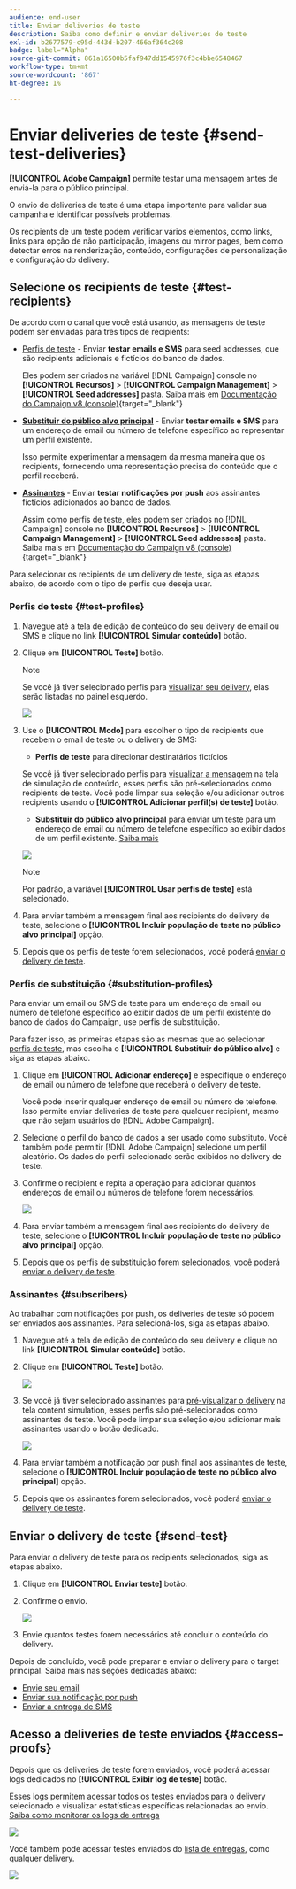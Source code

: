 ```yaml
---
audience: end-user
title: Enviar deliveries de teste
description: Saiba como definir e enviar deliveries de teste
exl-id: b2677579-c95d-443d-b207-466af364c208
badge: label="Alpha"
source-git-commit: 861a16500b5faf947dd1545976f3c4bbe6548467
workflow-type: tm+mt
source-wordcount: '867'
ht-degree: 1%

---
```


# Enviar deliveries de teste {#send-test-deliveries}

**[!UICONTROL Adobe Campaign]** permite testar uma mensagem antes de enviá-la para o público principal.

O envio de deliveries de teste é uma etapa importante para validar sua campanha e identificar possíveis problemas.

Os recipients de um teste podem verificar vários elementos, como links, links para opção de não participação, imagens ou mirror pages, bem como detectar erros na renderização, conteúdo, configurações de personalização e configuração do delivery.

## Selecione os recipients de teste {#test-recipients}

De acordo com o canal que você está usando, as mensagens de teste podem ser enviadas para três tipos de recipients:

* [Perfis de teste](#test-profiles) - Enviar **testar emails e SMS** para seed addresses, que são recipients adicionais e fictícios do banco de dados.

  Eles podem ser criados na variável [!DNL Campaign] console no **[!UICONTROL Recursos]** > **[!UICONTROL Campaign Management]** > **[!UICONTROL Seed addresses]** pasta. Saiba mais em [Documentação do Campaign v8 (console)](https://experienceleague.adobe.com/docs/campaign/campaign-v8/audience/add-profiles/test-profiles.html){target="_blank"}

* **[Substituir do público alvo principal](#substitution-profiles)** - Enviar **testar emails e SMS** para um endereço de email ou número de telefone específico ao representar um perfil existente.

  Isso permite experimentar a mensagem da mesma maneira que os recipients, fornecendo uma representação precisa do conteúdo que o perfil receberá.

* **[Assinantes](#subscribers)** - Enviar **testar notificações por push** aos assinantes fictícios adicionados ao banco de dados.

  Assim como perfis de teste, eles podem ser criados no [!DNL Campaign] console no **[!UICONTROL Recursos]** > **[!UICONTROL Campaign Management]** > **[!UICONTROL Seed addresses]** pasta. Saiba mais em [Documentação do Campaign v8 (console)](https://experienceleague.adobe.com/docs/campaign/campaign-v8/audience/add-profiles/test-profiles.html){target="_blank"}

Para selecionar os recipients de um delivery de teste, siga as etapas abaixo, de acordo com o tipo de perfis que deseja usar.

### Perfis de teste {#test-profiles}

1. Navegue até a tela de edição de conteúdo do seu delivery de email ou SMS e clique no link **[!UICONTROL Simular conteúdo]** botão.

1. Clique em **[!UICONTROL Teste]** botão.

   >[!NOTE]
   >
   >Se você já tiver selecionado perfis para [visualizar seu delivery](preview-content.md), elas serão listadas no painel esquerdo.

   ![](assets/simulate-test-button-email.png)

1. Use o **[!UICONTROL Modo]** para escolher o tipo de recipients que recebem o email de teste ou o delivery de SMS:

   * **Perfis de teste** para direcionar destinatários fictícios

   Se você já tiver selecionado perfis para [visualizar a mensagem](preview-content.md) na tela de simulação de conteúdo, esses perfis são pré-selecionados como recipients de teste. Você pode limpar sua seleção e/ou adicionar outros recipients usando o **[!UICONTROL Adicionar perfil(s) de teste]** botão.

   * **Substituir do público alvo principal** para enviar um teste para um endereço de email ou número de telefone específico ao exibir dados de um perfil existente. [Saiba mais](#substitution-profiles)

   ![](assets/simulate-profile-mode.png)

   >[!NOTE]
   >
   >Por padrão, a variável **[!UICONTROL Usar perfis de teste]** está selecionado.

1. Para enviar também a mensagem final aos recipients do delivery de teste, selecione o **[!UICONTROL Incluir população de teste no público alvo principal]** opção.

1. Depois que os perfis de teste forem selecionados, você poderá [enviar o delivery de teste](#send-test).

### Perfis de substituição {#substitution-profiles}

Para enviar um email ou SMS de teste para um endereço de email ou número de telefone específico ao exibir dados de um perfil existente do banco de dados do Campaign, use perfis de substituição.

Para fazer isso, as primeiras etapas são as mesmas que ao selecionar [perfis de teste](#test-profiles), mas escolha o **[!UICONTROL Substituir do público alvo]** e siga as etapas abaixo.

1. Clique em **[!UICONTROL Adicionar endereço]** e especifique o endereço de email ou número de telefone que receberá o delivery de teste.

   Você pode inserir qualquer endereço de email ou número de telefone. Isso permite enviar deliveries de teste para qualquer recipient, mesmo que não sejam usuários do [!DNL Adobe Campaign].

1. Selecione o perfil do banco de dados a ser usado como substituto. Você também pode permitir [!DNL Adobe Campaign] selecione um perfil aleatório. Os dados do perfil selecionado serão exibidos no delivery de teste.

1. Confirme o recipient e repita a operação para adicionar quantos endereços de email ou números de telefone forem necessários.

   ![](assets/simulate-profile-substitute.png)

1. Para enviar também a mensagem final aos recipients do delivery de teste, selecione o **[!UICONTROL Incluir população de teste no público alvo principal]** opção.

1. Depois que os perfis de substituição forem selecionados, você poderá [enviar o delivery de teste](#send-test).

### Assinantes {#subscribers}

Ao trabalhar com notificações por push, os deliveries de teste só podem ser enviados aos assinantes. Para selecioná-los, siga as etapas abaixo.

1. Navegue até a tela de edição de conteúdo do seu delivery e clique no link **[!UICONTROL Simular conteúdo]** botão.

1. Clique em **[!UICONTROL Teste]** botão.

   ![](assets/simulate-test-button-push.png)

1. Se você já tiver selecionado assinantes para [pré-visualizar o delivery](preview-content.md) na tela content simulation, esses perfis são pré-selecionados como assinantes de teste. Você pode limpar sua seleção e/ou adicionar mais assinantes usando o botão dedicado.

   ![](assets/simulate-test-subscribers.png)

1. Para enviar também a notificação por push final aos assinantes de teste, selecione o **[!UICONTROL Incluir população de teste no público alvo principal]** opção.

1. Depois que os assinantes forem selecionados, você poderá [enviar o delivery de teste](#send-test).

## Enviar o delivery de teste {#send-test}

Para enviar o delivery de teste para os recipients selecionados, siga as etapas abaixo.

1. Clique em **[!UICONTROL Enviar teste]** botão.

1. Confirme o envio.

   ![](assets/simulate-send-test.png)

1. Envie quantos testes forem necessários até concluir o conteúdo do delivery.

Depois de concluído, você pode preparar e enviar o delivery para o target principal. Saiba mais nas seções dedicadas abaixo:

* [Envie seu email](../monitor/prepare-send.md)
* [Enviar sua notificação por push](../push/send-push.md#send-push)
* [Enviar a entrega de SMS](../sms/send-sms.md#send-sms)

## Acesso a deliveries de teste enviados {#access-proofs}

Depois que os deliveries de teste forem enviados, você poderá acessar logs dedicados no **[!UICONTROL Exibir log de teste]** botão.

Esses logs permitem acessar todos os testes enviados para o delivery selecionado e visualizar estatísticas específicas relacionadas ao envio. [Saiba como monitorar os logs de entrega](../monitor/delivery-logs.md)

![](assets/simulate-test-log.png)

Você também pode acessar testes enviados do [lista de entregas](../msg/gs-messages.md), como qualquer delivery.

![](assets/simulate-deliveries-list.png)
